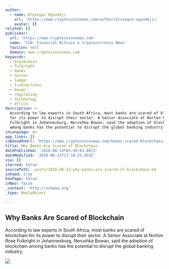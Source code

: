 ```yaml
---
author:
  - name: Olusegun Ogundeji
    url: 'https://www.cryptocoinsnews.com/author/olusegun-ogundeji/'
    avatar: {}
related: []
publisher:
  url: 'https://www.cryptocoinsnews.com'
  name: 'CCN: Financial Bitcoin & Cryptocurrency News'
  favicon: null
  domain: www.cryptocoinsnews.com
keywords:
  - blockchain
  - fulbright
  - banks
  - norton
  - ledger
  - transactions
  - bowan
  - regulating
  - technology
  - africa
description: >-
  According to law experts in South Africa, most banks are scared of blockchain
  for its power to disrupt their sector. A Senior Associate at Norton Rose
  Fulbright in Johannesburg, Nerushka Bowan, said the adoption of blockchain
  among banks has the potential to disrupt the global banking industry.
inLanguage: en
app_links: []
isBasedOnUrl: 'https://www.cryptocoinsnews.com/banks-scared-blockchain/'
title: Why Banks Are Scared of Blockchain
datePublished: '2016-08-13T05:49:03.867Z'
dateModified: '2016-08-12T17:18:33.855Z'
via: {}
starred: false
sourcePath: _posts/2016-08-13-why-banks-are-scared-of-blockchain.md
inFeed: true
hasPage: false
inNav: false
_context: 'http://schema.org'
_type: MediaObject

---
```

<article style=""><h1>Why Banks Are Scared of Blockchain</h1><p>According to law experts in South Africa, most banks are scared of blockchain for its power to disrupt their sector. A Senior Associate at Norton Rose Fulbright in Johannesburg, Nerushka Bowan, said the adoption of blockchain among banks has the potential to disrupt the global banking industry.</p><img src="https://www.cryptocoinsnews.com/wp-content/uploads/2016/08/Why-Banks-Are-Scared-of-Blockchain.jpg" /></article>